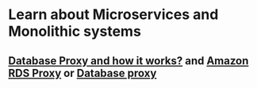 # Learn about Microservices and Monolithic systems
## [Database Proxy and how it works?](https://medium.com/@danielaaronw/database-proxies-and-why-you-should-use-them-e44166f3b47b) and [Amazon RDS Proxy](https://aws.amazon.com/rds/proxy/) or [Database proxy](https://programmingbrain.com/2022/11/what-is-database-proxy)
